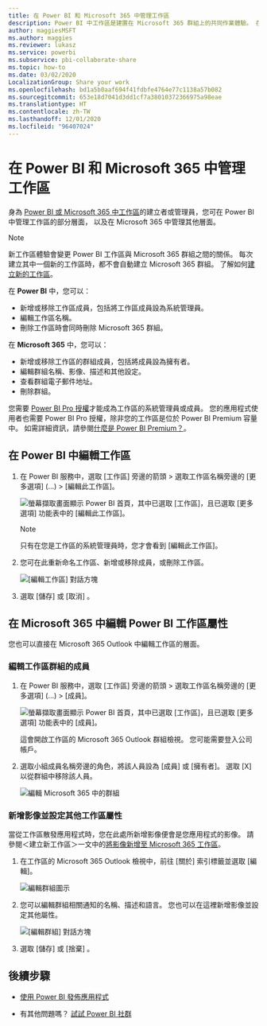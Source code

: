 ```yaml
---
title: 在 Power BI 和 Microsoft 365 中管理工作區
description: Power BI 中工作區是建置在 Microsoft 365 群組上的共同作業體驗。 在 Power BI 以及 Microsoft 365 中管理工作區。
author: maggiesMSFT
ms.author: maggies
ms.reviewer: lukasz
ms.service: powerbi
ms.subservice: pbi-collaborate-share
ms.topic: how-to
ms.date: 03/02/2020
LocalizationGroup: Share your work
ms.openlocfilehash: bd1a5b0aaf694f41fdbfe4764e77c1138a57b082
ms.sourcegitcommit: 653e18d7041d3dd1cf7a38010372366975a98eae
ms.translationtype: HT
ms.contentlocale: zh-TW
ms.lasthandoff: 12/01/2020
ms.locfileid: "96407024"
---
```

# <a name="manage-your-workspace-in-power-bi-and-microsoft-365"></a>在 Power BI 和 Microsoft 365 中管理工作區

身為 [Power BI 或 Microsoft 365 中工作區](service-create-distribute-apps.md)的建立者或管理員，您可在 Power BI 中管理工作區的部分層面， 以及在 Microsoft 365 中管理其他層面。

> [!NOTE]
> 新工作區體驗會變更 Power BI 工作區與 Microsoft 365 群組之間的關係。 每次建立其中一個新的工作區時，都不會自動建立 Microsoft 365 群組。 了解如何[建立新的工作區](service-create-the-new-workspaces.md)。

在 **Power BI** 中，您可以：

* 新增或移除工作區成員，包括將工作區成員設為系統管理員。
* 編輯工作區名稱。
* 刪除工作區時會同時刪除 Microsoft 365 群組。

在 **Microsoft 365** 中，您可以：

* 新增或移除工作區的群組成員，包括將成員設為擁有者。
* 編輯群組名稱、影像、描述和其他設定。
* 查看群組電子郵件地址。
* 刪除群組。

您需要 [Power BI Pro 授權](../fundamentals/service-features-license-type.md)才能成為工作區的系統管理員或成員。 您的應用程式使用者也需要 Power BI Pro 授權，除非您的工作區是位於 Power BI Premium 容量中。 如需詳細資訊，請參閱[什麼是 Power BI Premium？](../admin/service-premium-what-is.md)。

## <a name="edit-your-workspace-in-power-bi"></a>在 Power BI 中編輯工作區

1. 在 Power BI 服務中，選取 [工作區] 旁邊的箭頭 > 選取工作區名稱旁邊的 [更多選項] (…) > [編輯此工作區]。

   ![螢幕擷取畫面顯示 Power BI 首頁，其中已選取 [工作區]，且已選取 [更多選項] 功能表中的 [編輯此工作區]。](media/service-manage-app-workspace-in-power-bi-and-office-365/power-bi-app-ellipsis.png)

   > [!NOTE]
   > 只有在您是工作區的系統管理員時，您才會看到 [編輯此工作區]。

1. 您可在此重新命名工作區、新增或移除成員，或刪除工作區。

   ![[編輯工作區] 對話方塊](media/service-manage-app-workspace-in-power-bi-and-office-365/power-bi-app-edit-workspace.png)

1. 選取 [儲存]  或 [取消] 。

## <a name="edit-power-bi-workspace-properties-in-microsoft-365"></a>在 Microsoft 365 中編輯 Power BI 工作區屬性

您也可以直接在 Microsoft 365 Outlook 中編輯工作區的層面。

### <a name="edit-the-members-of-the-workspace-group"></a>編輯工作區群組的成員

1. 在 Power BI 服務中，選取 [工作區] 旁邊的箭頭 > 選取工作區名稱旁邊的 [更多選項] (…) > [成員]。

   ![螢幕擷取畫面顯示 Power BI 首頁，其中已選取 [工作區]，且已選取 [更多選項] 功能表中的 [成員]。](media/service-manage-app-workspace-in-power-bi-and-office-365/power-bi-app-ellipsis-members.png)

   這會開啟工作區的 Microsoft 365 Outlook 群組檢視。 您可能需要登入公司帳戶。

1. 選取小組成員名稱旁邊的角色，將該人員設為 [成員] 或 [擁有者]。 選取 [X] 以從群組中移除該人員。

   ![編輯 Microsoft 365 中的群組](media/service-manage-app-workspace-in-power-bi-and-office-365/pbi_managegroupo365.png)

### <a name="add-an-image-and-set-other-workspace-properties"></a>新增影像並設定其他工作區屬性

當從工作區散發應用程式時，您在此處所新增影像便會是您應用程式的影像。 請參閱＜建立新工作區＞一文中的[將影像新增至 Microsoft 365 工作區](service-create-workspaces.md#add-an-image-to-your-microsoft-365-workspace-optional)。

1. 在工作區的 Microsoft 365 Outlook 檢視中，前往 [關於] 索引標籤並選取 [編輯]。

    ![編輯群組圖示](media/service-manage-app-workspace-in-power-bi-and-office-365/pbi_editgroupo365.png)
1. 您可以編輯群組相關通知的名稱、描述和語言。 您也可以在這裡新增影像並設定其他屬性。

   ![[編輯群組] 對話方塊](media/service-manage-app-workspace-in-power-bi-and-office-365/pbi_editgrpo365dialog.png)

1. 選取 [儲存]  或 [捨棄] 。

## <a name="next-steps"></a>後續步驟

* [使用 Power BI 發佈應用程式](service-create-distribute-apps.md)

* 有其他問題嗎？ [試試 Power BI 社群](https://community.powerbi.com/)

